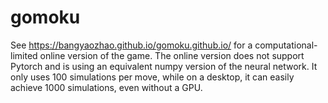 # gomoku
See https://bangyaozhao.github.io/gomoku.github.io/ for a computational-limited online version of the game. The online version does not support Pytorch and is using an equivalent numpy version of the neural network. It only uses 100 simulations per move, while on a desktop, it can easily achieve 1000 simulations, even without a GPU. 
